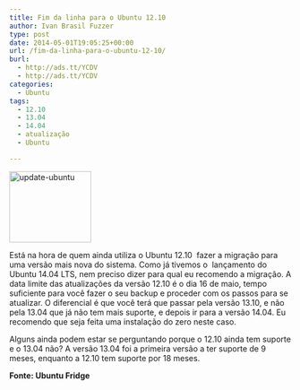 ```yaml
---
title: Fim da linha para o Ubuntu 12.10
author: Ivan Brasil Fuzzer
type: post
date: 2014-05-01T19:05:25+00:00
url: /fim-da-linha-para-o-ubuntu-12-10/
burl:
  - http://ads.tt/YCDV
  - http://ads.tt/YCDV
categories:
  - Ubuntu
tags:
  - 12.10
  - 13.04
  - 14.04
  - atualização
  - Ubuntu

---
```

[<img class="aligncenter size-full wp-image-6639" src="http://www.ubuntero.com.br/wp-content/uploads/2014/05/update-ubuntu.png" alt="update-ubuntu" width="146" height="127" />][1]

Está na hora de quem ainda utiliza o Ubuntu 12.10  fazer a migração para uma versão mais nova do sistema. Como já tivemos o  lançamento do Ubuntu 14.04 LTS, nem preciso dizer para qual eu recomendo a migração. A data limite das atualizações da versão 12.10 é o dia 16 de maio, tempo suficiente para você fazer o seu backup e proceder com os passos para se atualizar. O diferencial é que você terá que passar pela versão 13.10, e não pela 13.04 que já não tem mais suporte, e depois ir para a versão 14.04. Eu recomendo que seja feita uma instalação do zero neste caso.

Alguns ainda podem estar se perguntando porque o 12.10 ainda tem suporte e o 13.04 não? A versão 13.04 foi a primeira versão a ter suporte de 9 meses, enquanto a 12.10 tem suporte por 18 meses.

**Fonte: Ubuntu Fridge**

 [1]: http://www.ubuntero.com.br/wp-content/uploads/2014/05/update-ubuntu.png